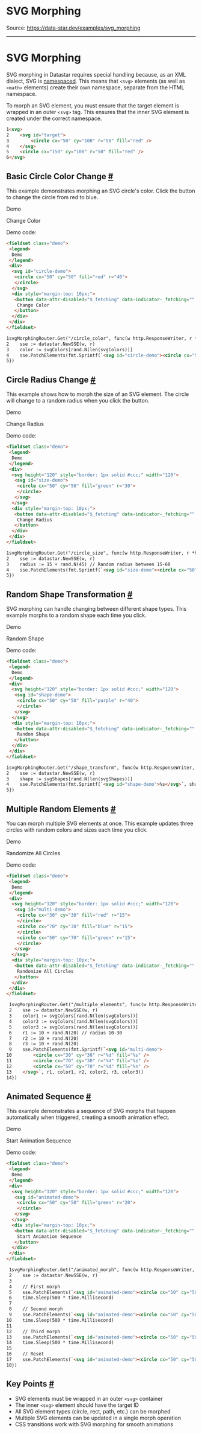 # SVG Morphing

Source: https://data-star.dev/examples/svg_morphing

---

# SVG Morphing

SVG morphing in Datastar requires special handling because, as an XML dialect, SVG is [namespaced](https://developer.mozilla.org/en-US/docs/Web/SVG/Guides/Namespaces_crash_course). This means that `<svg>` elements (as well as `<math>` elements) create their own namespace, separate from the HTML namespace.

To morph an SVG element, you must ensure that the target element is wrapped in an outer `<svg>` tag. This ensures that the inner SVG element is created under the correct namespace.

```html
1<svg>
2    <svg id="target">
3        <circle cx="50" cy="100" r="50" fill="red" />
4    </svg>
5    <circle cx="150" cy="100" r="50" fill="red" />
6</svg>
```

## Basic Circle Color Change [#](#basic-circle-color-change)

This example demonstrates morphing an SVG circle's color. Click the button to change the circle from red to blue.

Demo

Change Color

Demo code:

```html
<fieldset class="demo">
 <legend>
  Demo
 </legend>
 <div>
  <svg id="circle-demo">
   <circle cx="50" cy="50" fill="red" r="40">
   </circle>
  </svg>
  <div style="margin-top: 10px;">
   <button data-attr-disabled="$_fetching" data-indicator-_fetching="" data-on-click="@get('/examples/svg_morphing/circle_color')">
    Change Color
   </button>
  </div>
 </div>
</fieldset>
```

```html
1svgMorphingRouter.Get("/circle_color", func(w http.ResponseWriter, r *http.Request) {
2    sse := datastar.NewSSE(w, r)
3    color := svgColors[rand.N(len(svgColors))]
4    sse.PatchElements(fmt.Sprintf(`<svg id="circle-demo"><circle cx="50" cy="50" r="40" fill="%s" /></svg>`, color))
5})
```

## Circle Radius Change [#](#circle-radius-change)

This example shows how to morph the size of an SVG element. The circle will change to a random radius when you click the button.

Demo

Change Radius

Demo code:

```html
<fieldset class="demo">
 <legend>
  Demo
 </legend>
 <div>
  <svg height="120" style="border: 1px solid #ccc;" width="120">
   <svg id="size-demo">
    <circle cx="50" cy="50" fill="green" r="30">
    </circle>
   </svg>
  </svg>
  <div style="margin-top: 10px;">
   <button data-attr-disabled="$_fetching" data-indicator-_fetching="" data-on-click="@get('/examples/svg_morphing/circle_size')">
    Change Radius
   </button>
  </div>
 </div>
</fieldset>
```

```html
1svgMorphingRouter.Get("/circle_size", func(w http.ResponseWriter, r *http.Request) {
2    sse := datastar.NewSSE(w, r)
3    radius := 15 + rand.N(45) // Random radius between 15-60
4    sse.PatchElements(fmt.Sprintf(`<svg id="size-demo"><circle cx="50" cy="50" r="%d" fill="green" /></svg>`, radius))
5})
```

## Random Shape Transformation [#](#random-shape-transformation)

SVG morphing can handle changing between different shape types. This example morphs to a random shape each time you click.

Demo

Random Shape

Demo code:

```html
<fieldset class="demo">
 <legend>
  Demo
 </legend>
 <div>
  <svg height="120" style="border: 1px solid #ccc;" width="120">
   <svg id="shape-demo">
    <circle cx="50" cy="50" fill="purple" r="40">
    </circle>
   </svg>
  </svg>
  <div style="margin-top: 10px;">
   <button data-attr-disabled="$_fetching" data-indicator-_fetching="" data-on-click="@get('/examples/svg_morphing/shape_transform')">
    Random Shape
   </button>
  </div>
 </div>
</fieldset>
```

```html
1svgMorphingRouter.Get("/shape_transform", func(w http.ResponseWriter, r *http.Request) {
2    sse := datastar.NewSSE(w, r)
3    shape := svgShapes[rand.N(len(svgShapes))]
4    sse.PatchElements(fmt.Sprintf(`<svg id="shape-demo">%s</svg>`, shape))
5})
```

## Multiple Random Elements [#](#multiple-random-elements)

You can morph multiple SVG elements at once. This example updates three circles with random colors and sizes each time you click.

Demo

Randomize All Circles

Demo code:

```html
<fieldset class="demo">
 <legend>
  Demo
 </legend>
 <div>
  <svg height="120" style="border: 1px solid #ccc;" width="120">
   <svg id="multi-demo">
    <circle cx="30" cy="30" fill="red" r="15">
    </circle>
    <circle cx="70" cy="30" fill="blue" r="15">
    </circle>
    <circle cx="50" cy="70" fill="green" r="15">
    </circle>
   </svg>
  </svg>
  <div style="margin-top: 10px;">
   <button data-attr-disabled="$_fetching" data-indicator-_fetching="" data-on-click="@get('/examples/svg_morphing/multiple_elements')">
    Randomize All Circles
   </button>
  </div>
 </div>
</fieldset>
```

```html
 1svgMorphingRouter.Get("/multiple_elements", func(w http.ResponseWriter, r *http.Request) {
 2    sse := datastar.NewSSE(w, r)
 3    color1 := svgColors[rand.N(len(svgColors))]
 4    color2 := svgColors[rand.N(len(svgColors))]
 5    color3 := svgColors[rand.N(len(svgColors))]
 6    r1 := 10 + rand.N(20) // radius 10-30
 7    r2 := 10 + rand.N(20)
 8    r3 := 10 + rand.N(20)
 9    sse.PatchElements(fmt.Sprintf(`<svg id="multi-demo">
10        <circle cx="30" cy="30" r="%d" fill="%s" />
11        <circle cx="70" cy="30" r="%d" fill="%s" />
12        <circle cx="50" cy="70" r="%d" fill="%s" />
13    </svg>`, r1, color1, r2, color2, r3, color3))
14})
```

## Animated Sequence [#](#animated-sequence)

This example demonstrates a sequence of SVG morphs that happen automatically when triggered, creating a smooth animation effect.

Demo

Start Animation Sequence

Demo code:

```html
<fieldset class="demo">
 <legend>
  Demo
 </legend>
 <div>
  <svg height="120" style="border: 1px solid #ccc;" width="120">
   <svg id="animated-demo">
    <circle cx="50" cy="50" fill="green" r="20">
    </circle>
   </svg>
  </svg>
  <div style="margin-top: 10px;">
   <button data-attr-disabled="$_fetching" data-indicator-_fetching="" data-on-click="@get('/examples/svg_morphing/animated_morph')">
    Start Animation Sequence
   </button>
  </div>
 </div>
</fieldset>
```

```html
 1svgMorphingRouter.Get("/animated_morph", func(w http.ResponseWriter, r *http.Request) {
 2    sse := datastar.NewSSE(w, r)
 3    
 4    // First morph
 5    sse.PatchElements(`<svg id="animated-demo"><circle cx="50" cy="50" r="30" fill="red" /></svg>`)
 6    time.Sleep(500 * time.Millisecond)
 7    
 8    // Second morph
 9    sse.PatchElements(`<svg id="animated-demo"><circle cx="50" cy="50" r="45" fill="orange" /></svg>`)
10    time.Sleep(500 * time.Millisecond)
11    
12    // Third morph
13    sse.PatchElements(`<svg id="animated-demo"><circle cx="50" cy="50" r="60" fill="yellow" /></svg>`)
14    time.Sleep(500 * time.Millisecond)
15    
16    // Reset
17    sse.PatchElements(`<svg id="animated-demo"><circle cx="50" cy="50" r="20" fill="green" /></svg>`)
18})
```

## Key Points [#](#key-points)

- SVG elements must be wrapped in an outer `<svg>` container
- The inner `<svg>` element should have the target ID
- All SVG element types (circle, rect, path, etc.) can be morphed
- Multiple SVG elements can be updated in a single morph operation
- CSS transitions work with SVG morphing for smooth animations